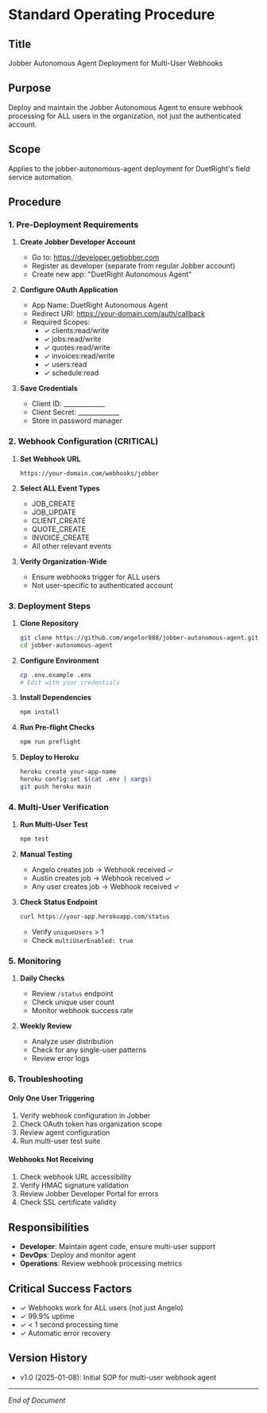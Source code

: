 # Standard Operating Procedure

## Title
Jobber Autonomous Agent Deployment for Multi-User Webhooks

## Purpose
Deploy and maintain the Jobber Autonomous Agent to ensure webhook processing for ALL users in the organization, not just the authenticated account.

## Scope
Applies to the jobber-autonomous-agent deployment for DuetRight's field service automation.

## Procedure

### 1. Pre-Deployment Requirements
1. **Create Jobber Developer Account**
   - Go to: https://developer.getjobber.com
   - Register as developer (separate from regular Jobber account)
   - Create new app: "DuetRight Autonomous Agent"

2. **Configure OAuth Application**
   - App Name: DuetRight Autonomous Agent
   - Redirect URI: https://your-domain.com/auth/callback
   - Required Scopes:
     - ✓ clients:read/write
     - ✓ jobs:read/write
     - ✓ quotes:read/write
     - ✓ invoices:read/write
     - ✓ users:read
     - ✓ schedule:read

3. **Save Credentials**
   - Client ID: _____________
   - Client Secret: _____________
   - Store in password manager

### 2. Webhook Configuration (CRITICAL)
1. **Set Webhook URL**
   ```
   https://your-domain.com/webhooks/jobber
   ```

2. **Select ALL Event Types**
   - JOB_CREATE
   - JOB_UPDATE
   - CLIENT_CREATE
   - QUOTE_CREATE
   - INVOICE_CREATE
   - All other relevant events

3. **Verify Organization-Wide**
   - Ensure webhooks trigger for ALL users
   - Not user-specific to authenticated account

### 3. Deployment Steps
1. **Clone Repository**
   ```bash
   git clone https://github.com/angelor888/jobber-autonomous-agent.git
   cd jobber-autonomous-agent
   ```

2. **Configure Environment**
   ```bash
   cp .env.example .env
   # Edit with your credentials
   ```

3. **Install Dependencies**
   ```bash
   npm install
   ```

4. **Run Pre-flight Checks**
   ```bash
   npm run preflight
   ```

5. **Deploy to Heroku**
   ```bash
   heroku create your-app-name
   heroku config:set $(cat .env | xargs)
   git push heroku main
   ```

### 4. Multi-User Verification
1. **Run Multi-User Test**
   ```bash
   npm test
   ```

2. **Manual Testing**
   - Angelo creates job → Webhook received ✓
   - Austin creates job → Webhook received ✓
   - Any user creates job → Webhook received ✓

3. **Check Status Endpoint**
   ```bash
   curl https://your-app.herokuapp.com/status
   ```
   - Verify `uniqueUsers` > 1
   - Check `multiUserEnabled: true`

### 5. Monitoring
1. **Daily Checks**
   - Review `/status` endpoint
   - Check unique user count
   - Monitor webhook success rate

2. **Weekly Review**
   - Analyze user distribution
   - Check for any single-user patterns
   - Review error logs

### 6. Troubleshooting

#### Only One User Triggering
1. Verify webhook configuration in Jobber
2. Check OAuth token has organization scope
3. Review agent configuration
4. Run multi-user test suite

#### Webhooks Not Receiving
1. Check webhook URL accessibility
2. Verify HMAC signature validation
3. Review Jobber Developer Portal for errors
4. Check SSL certificate validity

## Responsibilities
- **Developer**: Maintain agent code, ensure multi-user support
- **DevOps**: Deploy and monitor agent
- **Operations**: Review webhook processing metrics

## Critical Success Factors
- ✓ Webhooks work for ALL users (not just Angelo)
- ✓ 99.9% uptime
- ✓ < 1 second processing time
- ✓ Automatic error recovery

## Version History
- v1.0 (2025-01-08): Initial SOP for multi-user webhook agent

---
*End of Document*